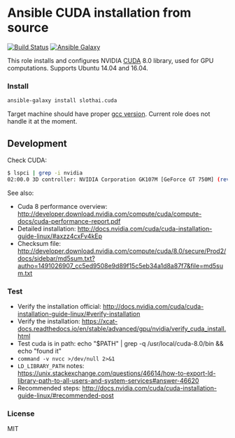# Ansible CUDA installation from source

[![Build Status](https://travis-ci.org/slothai/ansible-cuda.svg?branch=master)](https://travis-ci.org/slothai/ansible-cuda)
[![Ansible Galaxy](https://img.shields.io/ansible/role/16763.svg)](https://galaxy.ansible.com/slothai/cuda/)

This role installs and configures NVIDIA [CUDA](https://developer.nvidia.com/cuda-zone) 8.0 library, used for GPU computations. Supports Ubuntu 14.04 and 16.04.

### Install

```bash
ansible-galaxy install slothai.cuda
```

Target machine should have proper [gcc version](http://docs.nvidia.com/cuda/cuda-installation-guide-linux/#system-requirements). Current role does not handle it at the moment.

## Development

Check CUDA:

```bash
$ lspci | grep -i nvidia
02:00.0 3D controller: NVIDIA Corporation GK107M [GeForce GT 750M] (rev a1)
```

See also:

* Cuda 8 performance overview: http://developer.download.nvidia.com/compute/cuda/compute-docs/cuda-performance-report.pdf
* Detailed installation: http://docs.nvidia.com/cuda/cuda-installation-guide-linux/#axzz4cxFv4kEp
* Checksum file: http://developer.download.nvidia.com/compute/cuda/8.0/secure/Prod2/docs/sidebar/md5sum.txt?autho=1491026907_cc5ed9508e9d89f15c5eb34a1d8a87f7&file=md5sum.txt

### Test

* Verify the installation official: http://docs.nvidia.com/cuda/cuda-installation-guide-linux/#verify-installation
* Verify the installation: https://xcat-docs.readthedocs.io/en/stable/advanced/gpu/nvidia/verify_cuda_install.html
* Test cuda is in path: echo "$PATH" | grep -q /usr/local/cuda-8.0/bin && echo "found it"
* `command -v nvcc >/dev/null 2>&1`
* `LD_LIBRARY_PATH` notes: https://unix.stackexchange.com/questions/46614/how-to-export-ld-library-path-to-all-users-and-system-services#answer-46620
* Recommended steps: http://docs.nvidia.com/cuda/cuda-installation-guide-linux/#recommended-post

### License

MIT
